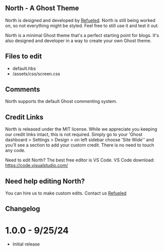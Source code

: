 ## North - A Ghost Theme

North is designed and developed by [Refueled](https://refueled.net). North is still being worked on, so not everything might be styled. Feel free to still use it and test it out.

North is a minimal Ghost theme that's a perfect starting point for blogs. It's also designed and developer in a way to create your own Ghost theme.

## Files to edit
 * default.hbs
 * /assets/css/screen.css

## Comments

North supports the default Ghost commenting system.

## Credit Links
North is released under the MIT license. While we appreciate you keeping our credit links intact, this is not required. Simply go to your 'Ghost dashboard > Settings > Design > on left sidebar choose 'Site Wide'' and you'll see a section to add your custom credit. There is no need to touch any code.

Need to edit North? The best free editor is VS Code. VS Code download:
https://code.visualstudio.com/

## Need help editing North?
You can hire us to make custom edits. Contact us [Refueled](https://refueled.net/contact)

## Changelog
# 1.0.0 - 9/25/24
* Initial release
